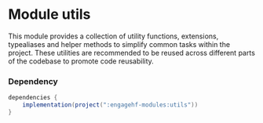 # Module utils

This module provides a collection of utility functions, extensions, typealiases and helper methods to simplify common tasks within 
the project. These utilities are recommended to be reused across different parts of the codebase to promote code reusability.

### Dependency
```gradle
dependencies {
    implementation(project(":engagehf-modules:utils"))
}
```
